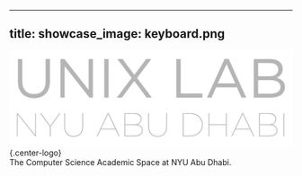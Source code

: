 
---
title:
showcase_image: keyboard.png
---
![Unix Lab NYUAD](logo.png) {.center-logo}
</br>
The Computer Science Academic Space at NYU Abu Dhabi.
